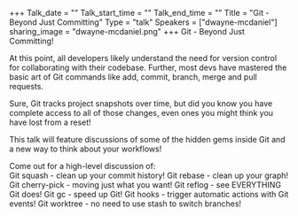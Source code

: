 +++
Talk_date = ""
Talk_start_time = ""
Talk_end_time = ""
Title = "Git - Beyond Just Committing"
Type = "talk"
Speakers = ["dwayne-mcdaniel"]
sharing_image = "dwayne-mcdaniel.png"
+++
Git - Beyond Just Committing!

At this point, all developers likely understand the need for version control for collaborating with their codebase. Further, most devs have mastered the basic art of Git commands like add, commit, branch, merge and pull requests.

Sure, Git tracks project snapshots over time, but did you know you have complete access to all of those changes, even ones you might think you have lost from a reset! 

This talk will feature discussions of some of the hidden gems inside Git and a new way to think about your workflows!

Come out for a high-level discussion of:  
Git squash - clean up your commit history!
Git rebase - clean up your graph!
Git cherry-pick - moving just what you want!
Git reflog - see EVERYTHING Git does!
Git gc - speed up Git!
Git hooks - trigger automatic actions with Git events!
Git worktree - no need to use stash to switch branches!
